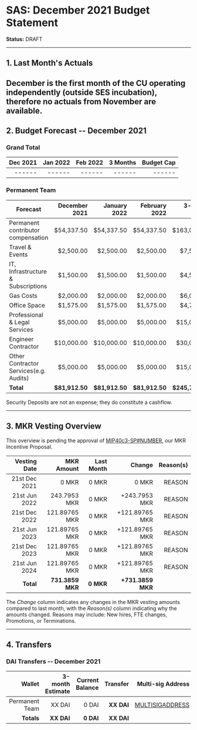 # SAS: December 2021 Budget Statement

**Status:** DRAFT

---
## 1. Last Month's Actuals

December is the first month of the CU operating independently (outside SES incubation), therefore no actuals from November are available.
---

## 2. Budget Forecast -- December 2021

### Grand Total

| Dec 2021 | Jan 2022 | Feb 2022 | 3 Months | Budget Cap |
| --------:| --------:| --------:| --------:| ----------:|
| ------ |  ------ |  ------|  ------ |    ------ |

### Permanent Team

| Forecast                     | December 2021 | January 2022 | February 2022 | 3-month Total |
|------------------------------|----------:|----------:|------------:|--------------:|
| Permanent contributor compensation      |   $54,337.50 |   $54,337.50 |     $54,337.50 |      $163,012.50 |
| Travel & Events |   $2,500.00 |      $2,500.00     |       $2,500.00     |       $7,500.00    |
| IT, Infrastructure & Subscriptions          |    $1,500.00 |     $1,500.00 |       $1,500.00 |       $4,500.00 |
| Gas Costs                     |      $2,000.00 |      $2,000.00 |       $2,000.00 |        $6,000.00 |
| Office Space               |      $1,575.00 |      $1,575.00 |        $1,575.00 |          $4,725.00 |
| Professional & Legal Services               |      $5,000.00 |      $5,000.00 |        $5,000.00 |          $15,000.00 |
| Engineer Contractor             |      $10,000.00 |      $10,000.00 |       $10,000.00 |         $30,000.00 |
| Other Contractor Services(e.g. Audits)                |      $5,000.00     |   $5,000.00  |      $5,000.00       |        $15,000.00 |
| **Total**                    |**$81,912.50**|**$81,912.50**|**$81,912.50**|  **$245,737.50**|

Security Deposits are not an expense; they do constitute a cashflow.

---

## 3. MKR Vesting Overview

This overview is pending the approval of [MIP40c3-SP#NUMBER](LINK), our MKR Incentive Proposal.
 
|  Vesting Date         |       MKR Amount | Last Month |        Change |      Reason(s) |
|----------------------:|-----------------:|-----------:|--------------:|---------------:|
|  21st Dec 2021        |       0 MKR      |      0 MKR |   0 MKR       |      REASON    |
|  21st Jun 2022        |      243.7953 MKR |      0 MKR |   +243.7953 MKR |      REASON  |
|  21st Dec 2022        |       121.89765 MKR |      0 MKR |   +121.89765 MKR |      REASON |
|  21st Jun 2023        |       121.89765 MKR |      0 MKR |   +121.89765 MKR |      REASON |
|  21st Dec 2023        |       121.89765 MKR |      0 MKR |   +121.89765 MKR |      REASON |
|  21st Jun 2024        |       121.89765 MKR |      0 MKR |   +121.89765 MKR |      REASON |
|  **Total**            | **731.3859 MKR** |  **0 MKR** | **+731.3859 MKR** |                |

The *Change* column indicates any changes in the MKR vesting amounts compared to last month, with the *Reason(s)* column indicating why the amounts changed. Reasons may include: New hires, FTE changes, Promotions, or Terminations.

---

## 4. Transfers

### DAI Transfers -- December 2021

|             Wallet | 3-month Estimate | Current Balance |         Transfer |                          Multi-sig Address |
|-------------------:|-----------------:|----------------:|-----------------:|-------------------------------------------:|
|     Permanent Team |      XX DAI |           0 DAI | **XX DAI** | [MULTISIGADDRESS](LINK) |
|     **Totals**     |  **XX DAI** |       **0 DAI** | **XX DAI** |                                            |
